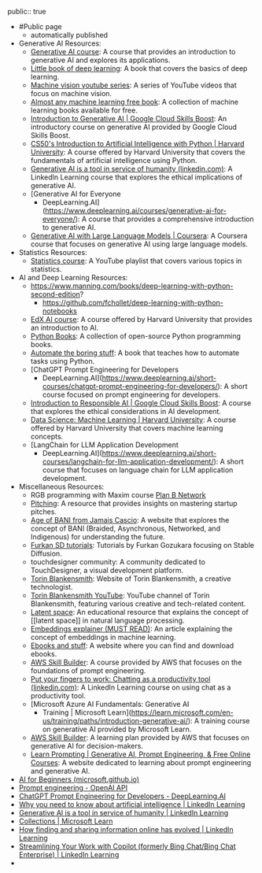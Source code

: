 public:: true

- #Public page
	- automatically published
- Generative AI Resources:
	- [Generative AI course](https://www.cloudskillsboost.google/course_templates/536): A course that provides an introduction to generative AI and explores its applications.
	- [Little book of deep learning](https://fleuret.org/public/lbdl.pdf): A book that covers the basics of deep learning.
	- [Machine vision youtube series](https://www.youtube.com/playlist?list=PLd3hlSJsX_In7qup928HaHmilugBGctuF): A series of YouTube videos that focus on machine vision.
	- [Almost any machine learning free book](https://github.com/abhishekkrthakur/approachingalmost): A collection of machine learning books available for free.
	- [Introduction to Generative AI | Google Cloud Skills Boost](https://www.cloudskillsboost.google/course_templates/536): An introductory course on generative AI provided by Google Cloud Skills Boost.
	- [CS50's Introduction to Artificial Intelligence with Python | Harvard University](https://pll.harvard.edu/course/cs50s-introduction-artificial-intelligence-python/2023-05): A course offered by Harvard University that covers the fundamentals of artificial intelligence using Python.
	- [Generative AI is a tool in service of humanity (linkedin.com)](https://www.linkedin.com/learning/what-is-generative-ai/generative-ai-is-a-tool-in-service-of-humanity): A LinkedIn Learning course that explores the ethical implications of generative AI.
	- [Generative AI for Everyone
		- DeepLearning.AI](https://www.deeplearning.ai/courses/generative-ai-for-everyone/): A course that provides a comprehensive introduction to generative AI.
	- [Generative AI with Large Language Models | Coursera](https://www.coursera.org/learn/generative-ai-with-llms): A Coursera course that focuses on generative AI using large language models.
- Statistics Resources:
	- [Statistics course](https://www.youtube.com/watch?v=KbB0FjPg0mw&list=PL2SOU6wwxB0uwwH80KTQ6ht66KWxbzTIo&index=1): A YouTube playlist that covers various topics in statistics.
- AI and Deep Learning Resources:
	- https://www.manning.com/books/deep-learning-with-python-second-edition?
		- https://github.com/fchollet/deep-learning-with-python-notebooks
	- [EdX AI course](https://learning.edx.org/course/course-v1:HarvardX+CS50AI+1T2020/home): A course offered by Harvard University that provides an introduction to AI.
	- [Python Books](https://mksaad.wordpress.com/2019/04/03/open-source-python-programming-books-licensed-under-creative-commons/): A collection of open-source Python programming books.
	- [Automate the boring stuff](https://automatetheboringstuff.com/): A book that teaches how to automate tasks using Python.
	- [ChatGPT Prompt Engineering for Developers
		- DeepLearning.AI](https://www.deeplearning.ai/short-courses/chatgpt-prompt-engineering-for-developers/): A short course focused on prompt engineering for developers.
	- [Introduction to Responsible AI | Google Cloud Skills Boost](https://www.cloudskillsboost.google/course_templates/554): A course that explores the ethical considerations in AI development.
	- [Data Science: Machine Learning | Harvard University](https://pll.harvard.edu/course/data-science-machine-learning): A course offered by Harvard University that covers machine learning concepts.
	- [LangChain for LLM Application Development
		- DeepLearning.AI](https://www.deeplearning.ai/short-courses/langchain-for-llm-application-development/): A short course that focuses on language chain for LLM application development.
- Miscellaneous Resources:
	- RGB programming with Maxim course [Plan B Network](https://planb.network/courses/rgb)
	- [Pitching](https://fi.co/insight/how-to-master-the-startup-pitch-watch-these-founder-showcase-winning-pitch-videos): A resource that provides insights on mastering startup pitches.
	- [Age of BANI from Jamais Cascio](https://ageofbani.com/): A website that explores the concept of BANI (Braided, Asynchronous, Networked, and Indigenous) for understanding the future.
	- [Furkan SD tutorials](https://github.com/FurkanGozukara/Stable-Diffusion/tree/main/Tutorials): Tutorials by Furkan Gozukara focusing on Stable Diffusion.
	- touchdesigner community: A community dedicated to TouchDesigner, a visual development platform.
	- [Torin Blankensmith](https://www.torinblankensmith.com/): Website of Torin Blankensmith, a creative technologist.
	- [Torin Blankensmith YouTube](https://www.youtube.com/c/torinblankensmith): YouTube channel of Torin Blankensmith, featuring various creative and tech-related content.
	- [Latent space](https://huggingface.co/learn/nlp-course/chapter0/1?fw=pt): An educational resource that explains the concept of [[latent space]] in natural language processing.
	- [Embeddings explainer (MUST READ)](https://simonwillison.net/2023/Oct/23/embeddings/): An article explaining the concept of embeddings in machine learning.
	- [Ebooks and stuff](https://z-lib.io/): A website where you can find and download ebooks.
	- [AWS Skill Builder](https://explore.skillbuilder.aws/learn/course/external/view/elearning/17763/foundations-of-prompt-engineering): A course provided by AWS that focuses on the foundations of prompt engineering.
	- [Put your fingers to work: Chatting as a productivity tool (linkedin.com)](https://www.linkedin.com/learning/streamlining-your-work-with-microsoft-bing-chat/put-your-fingers-to-work-chatting-as-a-productivity-tool): A LinkedIn Learning course on using chat as a productivity tool.
	- [Microsoft Azure AI Fundamentals: Generative AI
		- Training | Microsoft Learn](https://learn.microsoft.com/en-us/training/paths/introduction-generative-ai/): A training course on generative AI provided by Microsoft Learn.
	- [AWS Skill Builder](https://explore.skillbuilder.aws/learn/public/learning_plan/view/1909/generative-ai-learning-plan-for-decision-makers): A learning plan provided by AWS that focuses on generative AI for decision-makers.
	- [Learn Prompting | Generative AI, Prompt Engineering, & Free Online Courses](https://learnprompting.org/): A website dedicated to learning about prompt engineering and generative AI.
- [AI for Beginners (microsoft.github.io)](https://microsoft.github.io/AI-For-Beginners/)
- [Prompt engineering - OpenAI API](https://platform.openai.com/docs/guides/prompt-engineering)
- [ChatGPT Prompt Engineering for Developers - DeepLearning.AI](https://www.deeplearning.ai/short-courses/chatgpt-prompt-engineering-for-developers/)
- [Why you need to know about artificial intelligence | LinkedIn Learning](https://www.linkedin.com/learning/introduction-to-artificial-intelligence/why-you-need-to-know-about-artificial-intelligence)
- [Generative AI is a tool in service of humanity | LinkedIn Learning](https://www.linkedin.com/learning/what-is-generative-ai/generative-ai-is-a-tool-in-service-of-humanity)
- [Collections | Microsoft Learn](https://learn.microsoft.com/en-us/collections/20mirj4odnj6o)
- [How finding and sharing information online has evolved | LinkedIn Learning](https://www.linkedin.com/learning/generative-ai-the-evolution-of-thoughtful-online-search/how-finding-and-sharing-information-online-has-evolved)
- [Streamlining Your Work with Copilot (formerly Bing Chat/Bing Chat Enterprise) | LinkedIn Learning](https://www.linkedin.com/learning/streamlining-your-work-with-microsoft-bing-chat)
-